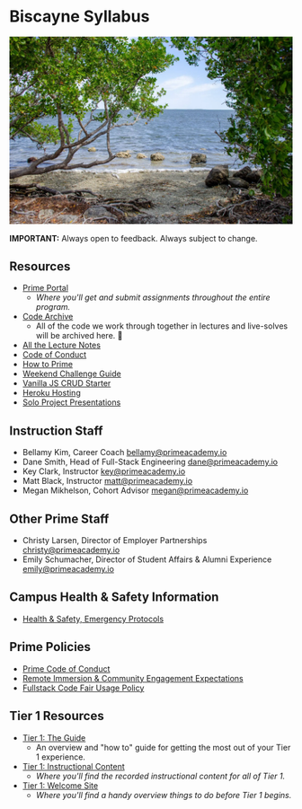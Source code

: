 # Biscayne Syllabus

<img src="./resources/biscayne.webp" alt="Biscayne National Park" width="600px" />

**IMPORTANT:** Always open to feedback. Always subject to change.

## Resources

- [Prime Portal](https://portal.primeacademy.io/)
  - *Where you'll get and submit assignments throughout the entire program.*
- [Code Archive](./resources/code_archive.md)
  - All of the code we work through together in lectures and live-solves will be archived here. 🙂
- [All the Lecture Notes](https://github.com/PrimeAcademy/biscayne-syllabus/tree/main/curriculum-content)
- [Code of Conduct](https://launch.primeacademy.io/hubfs/Documents/Prime%20Digital%20Academy%20Code%20of%20Conduct.pdf)
- [How to Prime](./resources/how_to_prime.md)
- [Weekend Challenge Guide](./resources/weekend_challenge_guide.md)
- [Vanilla JS CRUD Starter](./resources/CRUD_cardio.md)
- [Heroku Hosting](./resources/heroku.md)
- [Solo Project Presentations](./resources/solo_presentations.md)


## Instruction Staff

- Bellamy Kim, Career Coach <bellamy@primeacademy.io>
- Dane Smith, Head of Full-Stack Engineering <dane@primeacademy.io>
- Key Clark, Instructor <key@primeacademy.io>
- Matt Black, Instructor <matt@primeacademy.io>
- Megan Mikhelson, Cohort Advisor <megan@primeacademy.io>

## Other Prime Staff

- Christy Larsen, Director of Employer Partnerships <christy@primeacademy.io>
- Emily Schumacher, Director of Student Affairs & Alumni Experience <emily@primeacademy.io>

## Campus Health & Safety Information

- [Health & Safety, Emergency Protocols](https://primeacademy.io/emergency)

## Prime Policies

- [Prime Code of Conduct](https://primeacademy.io/conduct)
- [Remote Immersion & Community Engagement Expectations](https://docs.google.com/document/d/1gZWgufwITU2Mq-euI9vs9p6xqppofvnEOPA5BOtsbMk/edit)
- [Fullstack Code Fair Usage Policy](https://docs.google.com/document/d/1MMguxmEP_qnh_YmzwwcfhKSrdVI6LUQImcBLYpMVnAs/edit)

## Tier 1 Resources

- [Tier 1: The Guide](./resources/tier_one_guide.md)
  - An overview and "how to" guide for getting the most out of your Tier 1 experience.
- [Tier 1: Instructional Content](http://tier1.primeacademy.io/)
  - *Where you'll find the recorded instructional content for all of Tier 1.*
- [Tier 1: Welcome Site](https://launch.primeacademy.io/welcome-biscayne)
  - *Where you'll find a handy overview things to do before Tier 1 begins.*
